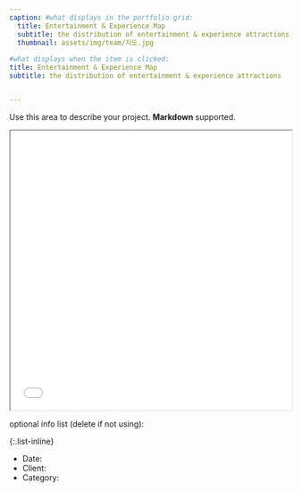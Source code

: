 ```yaml
---
caption: #what displays in the portfolio grid:
  title: Entertainment & Experience Map
  subtitle: the distribution of entertainment & experience attractions
  thumbnail: assets/img/team/지도.jpg
  
#what displays when the item is clicked:
title: Entertainment & Experience Map
subtitle: the distribution of entertainment & experience attractions


---
```

Use this area to describe your project. **Markdown** supported.

<iframe src="/assets/location.html" width="100%" height="500px"></iframe>

optional info list (delete if not using):

{:.list-inline} 
- Date: 
- Client: 
- Category: 
